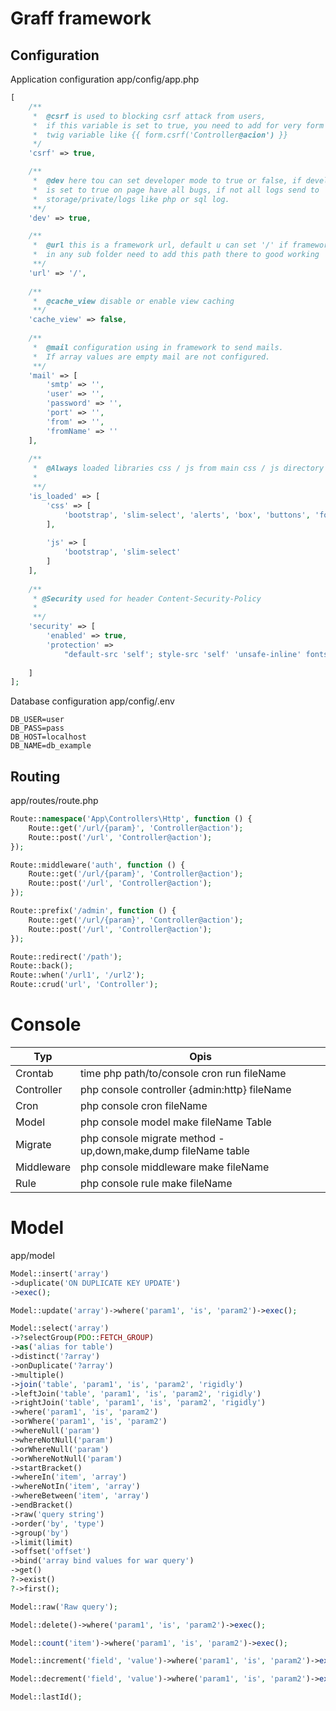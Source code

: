 # Graff framework

## Configuration

Application configuration app/config/app.php
```php
[
    /**
     *  @csrf is used to blocking csrf attack from users,
     *  if this variable is set to true, you need to add for very form
     *  twig variable like {{ form.csrf('Controller@acion') }}
     */
    'csrf' => true,

    /**
     *  @dev here tou can set developer mode to true or false, if developer mode
     *  is set to true on page have all bugs, if not all logs send to
     *  storage/private/logs like php or sql log.
     **/
    'dev' => true,

    /**
     *  @url this is a framework url, default u can set '/' if framework exist
     *  in any sub folder need to add this path there to good working
     **/
    'url' => '/',
    
    /**
     *  @cache_view disable or enable view caching
     **/
    'cache_view' => false,
    
    /**
     *  @mail configuration using in framework to send mails.
     *  If array values are empty mail are not configured.
     **/
    'mail' => [
        'smtp' => '',
        'user' => '',
        'password' => '',
        'port' => '',
        'from' => '',
        'fromName' => ''
    ],
    
    /**
     *  @Always loaded libraries css / js from main css / js directory
     *
     **/
    'is_loaded' => [
        'css' => [
            'bootstrap', 'slim-select', 'alerts', 'box', 'buttons', 'form', 'modal', 'table', 'loader'
        ],
        
        'js' => [
            'bootstrap', 'slim-select'
        ]
    ],
    
    /**
     * @Security used for header Content-Security-Policy
     *
     **/
	'security' => [
		'enabled' => true,
		'protection' =>
			"default-src 'self'; style-src 'self' 'unsafe-inline' fonts.googleapis.com; font-src 'self' fonts.gstatic.com; img-src 'self' data:"
		
	]
];

```

Database configuration app/config/.env
```dotenv
DB_USER=user
DB_PASS=pass
DB_HOST=localhost
DB_NAME=db_example
```

## Routing
app/routes/route.php
```php
Route::namespace('App\Controllers\Http', function () {
    Route::get('/url/{param}', 'Controller@action');
    Route::post('/url', 'Controller@action');
});

Route::middleware('auth', function () { 
    Route::get('/url/{param}', 'Controller@action');
    Route::post('/url', 'Controller@action');
});

Route::prefix('/admin', function () { 
    Route::get('/url/{param}', 'Controller@action');
    Route::post('/url', 'Controller@action');
});

Route::redirect('/path');
Route::back();
Route::when('/url1', '/url2');
Route::crud('url', 'Controller');
```

# Console
| Typ | Opis |
| ------ | ------ |
| Crontab | time php path/to/console cron run fileName |
| Controller | php console controller {admin:http} fileName |
| Cron | php console cron fileName |
| Model | php console model make fileName Table |
| Migrate | php console migrate method - up,down,make,dump fileName table |
| Middleware | php console middleware make fileName |
| Rule | php console rule make fileName |


# Model
app/model
```php
Model::insert('array')
->duplicate('ON DUPLICATE KEY UPDATE')
->exec();

Model::update('array')->where('param1', 'is', 'param2')->exec();

Model::select('array')
->?selectGroup(PDO::FETCH_GROUP)
->as('alias for table')
->distinct('?array')
->onDuplicate('?array')
->multiple()
->join('table', 'param1', 'is', 'param2', 'rigidly')
->leftJoin('table', 'param1', 'is', 'param2', 'rigidly')
->rightJoin('table', 'param1', 'is', 'param2', 'rigidly')
->where('param1', 'is', 'param2')
->orWhere('param1', 'is', 'param2')
->whereNull('param')
->whereNotNull('param')
->orWhereNull('param')
->orWhereNotNull('param')
->startBracket()
->whereIn('item', 'array')
->whereNotIn('item', 'array')
->whereBetween('item', 'array')
->endBracket()
->raw('query string')
->order('by', 'type')
->group('by')
->limit(limit)
->offset('offset')
->bind('array bind values for war query')
->get()
?->exist()
?->first();

Model::raw('Raw query');

Model::delete()->where('param1', 'is', 'param2')->exec();

Model::count('item')->where('param1', 'is', 'param2')->exec();

Model::increment('field', 'value')->where('param1', 'is', 'param2')->exec();

Model::decrement('field', 'value')->where('param1', 'is', 'param2')->exec();

Model::lastId();
```
